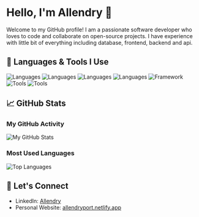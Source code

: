 # Hello, I'm Allendry 👋

Welcome to my GitHub profile! I am a passionate software developer who loves to code and collaborate on open-source projects. 
I have experience with little bit of everything including database, frontend, backend and api. 

## 🔧 Languages & Tools I Use

![Languages](https://img.shields.io/badge/Languages-Python-blue?style=flat&logo=python)
![Languages](https://img.shields.io/badge/Languages-JavaScript-yellow?style=flat&logo=javascript)
![Languages](https://img.shields.io/badge/Languages-HTML-E34F26?style=flat&logo=html5)
![Languages](https://img.shields.io/badge/Languages-CSS-1572B6?style=flat&logo=css3)
![Framework](https://img.shields.io/badge/Tools-Git-F05032?style=flat&logo=vue)
![Tools](https://img.shields.io/badge/Tools-Figma-F24E1E?style=flat&logo=figma)
![Tools](https://img.shields.io/badge/Tools-Blender-F5792A?style=flat&logo=blender)


## 📈 GitHub Stats

### My GitHub Activity

![My GitHub Stats](https://github-readme-stats.vercel.app/api?username=Massive188&show_icons=true&hide_title=true&count_private=true&hide=prs&theme=radical)

### Most Used Languages

![Top Languages](https://github-readme-stats.vercel.app/api/top-langs/?username=Massive188&layout=compact&theme=radical)


## 📣 Let's Connect

- LinkedIn: [Allendry](https://www.linkedin.com/in/allendry-roque-diaz-info/)
- Personal Website: [allendryport.netlify.app](https://allendryport.netlify.app)




